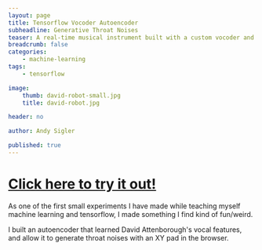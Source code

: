 ```yaml
---
layout: page
title: Tensorflow Vocoder Autoencoder
subheadline: Generative Throat Noises
teaser: A real-time musical instrument built with a custom vocoder and trained autoencoder
breadcrumb: false
categories:
    - machine-learning
tags:
    - tensorflow

image:
    thumb: david-robot-small.jpg
    title: david-robot.jpg

header: no

author: Andy Sigler

published: true
---
```


# [Click here to try it out!](https://andysigler.github.io/ml-experiments/experiments/2)

As one of the first small experiments I have made while teaching myself machine learning and tensorflow, I made something I find kind of fun/weird.

I built an autoencoder that learned David Attenborough's vocal features, and allow it to generate throat noises with an XY pad in the browser.
